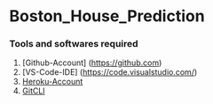 # Boston_House_Prediction

### Tools and softwares required
1. [Github-Account] (https://github.com)
2. [VS-Code-IDE] (https://code.visualstudio.com/)
3. [Heroku-Account](https://heroku.com)
4. [GitCLI](https://git-scm.com/downloads)
